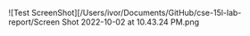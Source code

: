 ![Test ScreenShot][/Users/ivor/Documents/GitHub/cse-15l-lab-report/Screen Shot 2022-10-02 at 10.43.24 PM.png
